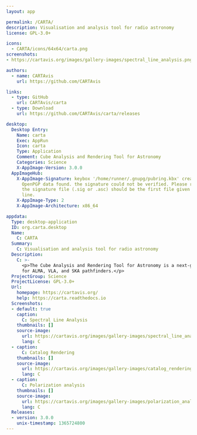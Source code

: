 ```yaml
---
layout: app

permalink: /CARTA/
description: Visualisation and analysis tool for radio astronomy
license: GPL-3.0+

icons:
  - CARTA/icons/64x64/carta.png
screenshots:
- https://cartavis.org/images/gallery-images/spectral_line_analysis.png

authors:
  - name: CARTAvis
    url: https://github.com/CARTAvis

links:
  - type: GitHub
    url: CARTAvis/carta
  - type: Download
    url: https://github.com/CARTAvis/carta/releases

desktop:
  Desktop Entry:
    Name: carta
    Exec: AppRun
    Icon: carta
    Type: Application
    Comment: Cube Analysis and Rendering Tool for Astronomy
    Categories: Science
    X-AppImage-Version: 3.0.0
  AppImageHub:
    X-AppImage-Signature: keybox '/home/runner/.gnupg/pubring.kbx' created no valid
      OpenPGP data found. the signature could not be verified. Please remember that
      the signature file (.sig or .asc) should be the first file given on the command
      line.
    X-AppImage-Type: 2
    X-AppImage-Architecture: x86_64

appdata:
  Type: desktop-application
  ID: org.carta.desktop
  Name:
    C: CARTA
  Summary:
    C: Visualisation and analysis tool for radio astronomy
  Description:
    C: >-
      <p>The Cube Analysis and Rendering Tool for Astronomy is a next-generation image visualization and analysis tool designed
      for ALMA, VLA, and SKA pathfinders.</p>
  ProjectGroup: Science
  ProjectLicense: GPL-3.0+
  Url:
    homepage: https://cartavis.org/
    help: https://carta.readthedocs.io
  Screenshots:
  - default: true
    caption:
      C: Spectral Line Analysis
    thumbnails: []
    source-image:
      url: https://cartavis.org/images/gallery-images/spectral_line_analysis.png
      lang: C
  - caption:
      C: Catalog Rendering
    thumbnails: []
    source-image:
      url: https://cartavis.org/images/gallery-images/catalog_rendering.png
      lang: C
  - caption:
      C: Polarization analysis
    thumbnails: []
    source-image:
      url: https://cartavis.org/images/gallery-images/polarization_analysis.png
      lang: C
  Releases:
  - version: 3.0.0
    unix-timestamp: 1365724800
---
```

